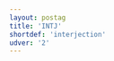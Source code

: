 ```yaml
---
layout: postag
title: 'INTJ'
shortdef: 'interjection'
udver: '2'
---
```

<!-- Interlanguage links updated Út zář 29 18:40:45 CEST 2020 -->
